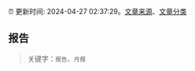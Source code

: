 :alarm_clock: 更新时间: 2024-04-27 02:37:29。[文章来源](/README.md)、[文章分类](/TAGS.md)

## 报告


> 关键字：`报告`、`月报`



